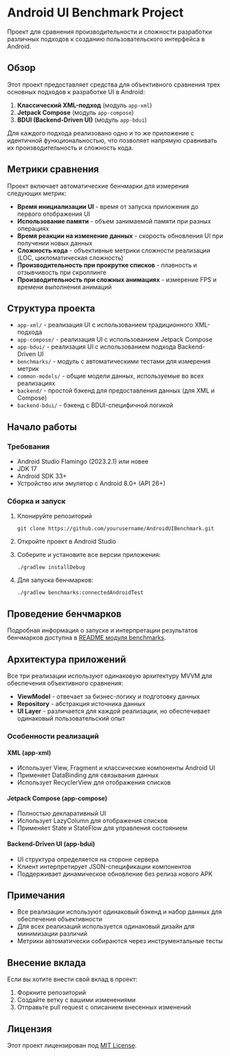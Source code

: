 # Android UI Benchmark Project

Проект для сравнения производительности и сложности разработки различных подходов к созданию пользовательского интерфейса в Android.

## Обзор

Этот проект предоставляет средства для объективного сравнения трех основных подходов к разработке UI в Android:

1. **Классический XML-подход** (модуль `app-xml`)
2. **Jetpack Compose** (модуль `app-compose`)
3. **BDUI (Backend-Driven UI)** (модуль `app-bdui`)

Для каждого подхода реализовано одно и то же приложение с идентичной функциональностью, что позволяет напрямую сравнивать их производительность и сложность кода.

## Метрики сравнения

Проект включает автоматические бенчмарки для измерения следующих метрик:

* **Время инициализации UI** - время от запуска приложения до первого отображения UI
* **Использование памяти** - объем занимаемой памяти при разных операциях
* **Время реакции на изменение данных** - скорость обновления UI при получении новых данных
* **Сложность кода** - объективные метрики сложности реализации (LOC, цикломатическая сложность)
* **Производительность при прокрутке списков** - плавность и отзывчивость при скроллинге
* **Производительность при сложных анимациях** - измерение FPS и времени выполнения анимаций

## Структура проекта

* `app-xml/` - реализация UI с использованием традиционного XML-подхода
* `app-compose/` - реализация UI с использованием Jetpack Compose
* `app-bdui/` - реализация UI с использованием подхода Backend-Driven UI
* `benchmarks/` - модуль с автоматическими тестами для измерения метрик
* `common-models/` - общие модели данных, используемые во всех реализациях
* `backend/` - простой бэкенд для предоставления данных (для XML и Compose)
* `backend-bdui/` - бэкенд с BDUI-специфичной логикой

## Начало работы

### Требования

* Android Studio Flamingo (2023.2.1) или новее
* JDK 17
* Android SDK 33+
* Устройство или эмулятор с Android 8.0+ (API 26+)

### Сборка и запуск

1. Клонируйте репозиторий
   ```
   git clone https://github.com/yourusername/AndroidUIBenchmark.git
   ```

2. Откройте проект в Android Studio

3. Соберите и установите все версии приложения:
   ```
   ./gradlew installDebug
   ```

4. Для запуска бенчмарков:
   ```
   ./gradlew benchmarks:connectedAndroidTest
   ```

## Проведение бенчмарков

Подробная информация о запуске и интерпретации результатов бенчмарков доступна в [README модуля benchmarks](benchmarks/README.md).

## Архитектура приложений

Все три реализации используют одинаковую архитектуру MVVM для обеспечения объективного сравнения:

* **ViewModel** - отвечает за бизнес-логику и подготовку данных 
* **Repository** - абстракция источника данных
* **UI Layer** - различается для каждой реализации, но обеспечивает одинаковый пользовательский опыт

### Особенности реализаций

#### XML (app-xml)

* Использует View, Fragment и классические компоненты Android UI
* Применяет DataBinding для связывания данных
* Использует RecyclerView для отображения списков

#### Jetpack Compose (app-compose)

* Полностью декларативный UI
* Использует LazyColumn для отображения списков
* Применяет State и StateFlow для управления состоянием

#### Backend-Driven UI (app-bdui)

* UI структура определяется на стороне сервера
* Клиент интерпретирует JSON-спецификации компонентов
* Поддерживает динамическое обновление без релиза нового APK

## Примечания

* Все реализации используют одинаковый бэкенд и набор данных для обеспечения объективности
* Для всех реализаций используется одинаковый дизайн для минимизации различий
* Метрики автоматически собираются через инструментальные тесты

## Внесение вклада

Если вы хотите внести свой вклад в проект:

1. Форкните репозиторий
2. Создайте ветку с вашими изменениями
3. Отправьте pull request с описанием внесенных изменений

## Лицензия

Этот проект лицензирован под [MIT License](LICENSE).
